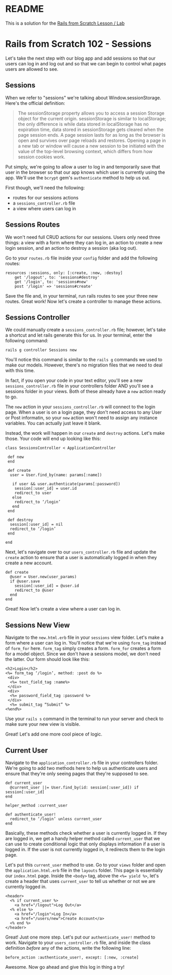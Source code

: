 # README

This is a solution for the [Rails from Scratch Lesson / Lab](https://git.generalassemb.ly/wdi-nyc-bananas/rails_from_scratch_101)

# Rails from Scratch 102 - Sessions
Let's take the next step with our blog app and add sessions so that our users can log in and log out and so that we can begin to control what pages users are allowed to see.

## Sessions
When we refer to "sessions" we're talking about Window.sessionStorage. Here's the official definition:

> The sessionStorage property allows you to access a session Storage object for the current origin. sessionStorage is similar to localStorage; the only difference is while data stored in localStorage has no expiration time, data stored in sessionStorage gets cleared when the page session ends. A page session lasts for as long as the browser is open and survives over page reloads and restores. Opening a page in a new tab or window will cause a new session to be initiated with the value of the top-level browsing context, which differs from how session cookies work.

Put simply, we're going to allow a user to log in and temporarily save that user in the browser so that our app knows which user is currently using the app. We'll use the `bcrypt` gem's `authenticate` method to help us out.

First though, we'll need the following:
- routes for our sessions actions
- a `sessions_controller.rb` file
- a view where users can log in

## Sessions Routes
We won't need full CRUD actions for our sessions. Users only need three things: a view with a form where they can log in, an action to create a new login session, and an action to destroy a session (aka log out).

Go to your `routes.rb` file inside your `config` folder and add the following routes:

```
resources :sessions, only: [:create, :new, :destoy]
    get '/logout', to: 'sessions#destroy'
    get '/login', to: 'sessions#new'
    post '/login' => 'sessions#create'
```

Save the file and, in your terminal, run rails routes to see your three new routes. Great work! Now let's create a controller to manage these actions.

## Sessions Controller
We could manually create a `sessions_controller.rb` file; however, let's take a shortcut and let rails generate this for us. In your terminal, enter the following command:

```
rails g controller Sessions new 
```

You'll notice this command is similar to the `rails g` commands we used to make our models. However, there's no migration files that we need to deal with this time.

In fact, if you open your code in your text editor, you'll see a new `sessions_controller.rb` file in your controllers folder AND you'll see a sessions folder in your views. Both of these already have a `new` action ready to go.

The `new` action in your `sessions_controller.rb` will connect to the login page. When a user is on a login page, they don't need access to any User or Post informatin, so your `new` action won't need to assign any instance variables. You can actually just leave it blank.

Instead, the work will happen in our `create` and `destroy` actions. Let's make those. Your code will end up looking like this:

```
class SessionsController < ApplicationController

 def new
 end
 
 def create
  user = User.find_by(name: params[:name])
 
   if user && user.authenticate(params[:password])
    session[:user_id] = user.id
    redirect_to user
   else
    redirect_to ‘/login’
   end
 end
  
 def destroy
  session[:user_id] = nil
  redirect_to ‘/login’
 end
 
end
```

Next, let's navigate over to our `users_controller.rb` file and update the `create` action to ensure that a user is automatically logged in when they create a new account.

```
def create
  @user = User.new(user_params)
  if @user.save
    session[:user_id] = @user.id
    redirect_to @user
  end
end
```

Great! Now let's create a view where a user can log in.

## Sessions New View
Navigate to the `new.html.erb` file in your `sessions` view folder. Let's make a form where a user can log in. You'll notice that we're using `form_tag` instead of `form_for` here. `form_tag` simply creates a form. `form_for` creates a form for a model object. Since we don't have a sessions model, we don't need the latter. Our form should look like this:

```
<h2>Login</h2>
<%= form_tag ‘/login’, method: :post do %>
 <div>
  <%= text_field_tag :name%>
 </div>
 <div>
  <%= password_field_tag :password %>
 </div>
  <%= submit_tag “Submit” %>
<%end%>
```

Use your `rails s` command in the terminal to run your server and check to make sure your new view is visible. 

Great! Let's add one more cool piece of logic.

## Current User
Navigate to the `application_controller.rb` file in your controllers folder. We're going to add two methods here to help us authenticate users and ensure that they're only seeing pages that they're supposed to see.

```
def current_user 
  @current_user ||= User.find_by(id: session[:user_id]) if session[:user_id] 
end 

helper_method :current_user

def authenticate_user! 
  redirect_to ‘/login’ unless current_user 
end
```
Basically, these methods check whether a user is currently logged in. If they are logged in, we get a handy helper method called `current_user` that we can use to create conditional logic that only displays information if a user is logged in. If the user is not currently logged in, it redirects them to the login page.

Let's put this `current_user` method to use. Go to your `views` folder and open the `application.html.erb` file in the `layouts` folder. This page is essentially our `index.html` page. Inside the `<body>` tag, above the `<%= yield %>`, let's create a header that uses `current_user` to tell us whether or not we are currently logged in.

```
<header>
  <% if current_user %>
    <a href="/logout">Log Out</a>
  <% else %>
    <a href="/login">Log In</a>
    <a href="/users/new">Create Account</a>
  <% end %>
</header>
```

Great! Just one more step. Let's put our `authenticate_user!` method to work. Navigate to your `users_controller.rb` file, and inside the class definition *before* any of the actions, write the following line:

```
before_action :authenticate_user!, except: [:new, :create]
```

Awesome. Now go ahead and give this log in thing a try!

